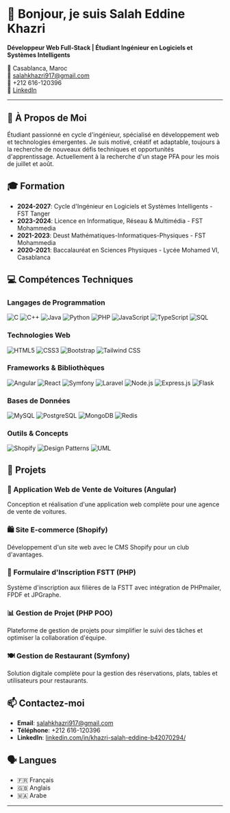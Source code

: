 # 👋 Bonjour, je suis Salah Eddine Khazri

**Développeur Web Full-Stack | Étudiant Ingénieur en Logiciels et Systèmes Intelligents**

📍 Casablanca, Maroc  
📧 salahkhazri917@gmail.com  
📱 +212 616-120396  
🔗 [LinkedIn](https://www.linkedin.com/in/khazri-salah-eddine-b42070294/)

---

## 🚀 À Propos de Moi

Étudiant passionné en cycle d'ingénieur, spécialisé en développement web et technologies émergentes. Je suis motivé, créatif et adaptable, toujours à la recherche de nouveaux défis techniques et opportunités d'apprentissage. Actuellement à la recherche d'un stage PFA pour les mois de juillet et août.

## 🎓 Formation

- **2024-2027**: Cycle d'Ingénieur en Logiciels et Systèmes Intelligents - FST Tanger
- **2023-2024**: Licence en Informatique, Réseau & Multimédia - FST Mohammedia
- **2021-2023**: Deust Mathématiques-Informatiques-Physiques - FST Mohammedia
- **2020-2021**: Baccalauréat en Sciences Physiques - Lycée Mohamed VI, Casablanca

## 💻 Compétences Techniques

### Langages de Programmation
![C](https://img.shields.io/badge/C-A8B9CC?style=for-the-badge&logo=c&logoColor=white)
![C++](https://img.shields.io/badge/C++-00599C?style=for-the-badge&logo=c%2B%2B&logoColor=white)
![Java](https://img.shields.io/badge/Java-ED8B00?style=for-the-badge&logo=openjdk&logoColor=white)
![Python](https://img.shields.io/badge/Python-3776AB?style=for-the-badge&logo=python&logoColor=white)
![PHP](https://img.shields.io/badge/PHP-777BB4?style=for-the-badge&logo=php&logoColor=white)
![JavaScript](https://img.shields.io/badge/JavaScript-F7DF1E?style=for-the-badge&logo=javascript&logoColor=black)
![TypeScript](https://img.shields.io/badge/TypeScript-3178C6?style=for-the-badge&logo=typescript&logoColor=white)
![SQL](https://img.shields.io/badge/SQL-4479A1?style=for-the-badge&logo=mysql&logoColor=white)

### Technologies Web
![HTML5](https://img.shields.io/badge/HTML5-E34F26?style=for-the-badge&logo=html5&logoColor=white)
![CSS3](https://img.shields.io/badge/CSS3-1572B6?style=for-the-badge&logo=css3&logoColor=white)
![Bootstrap](https://img.shields.io/badge/Bootstrap-7952B3?style=for-the-badge&logo=bootstrap&logoColor=white)
![Tailwind CSS](https://img.shields.io/badge/Tailwind_CSS-38B2AC?style=for-the-badge&logo=tailwind-css&logoColor=white)

### Frameworks & Bibliothèques
![Angular](https://img.shields.io/badge/Angular-DD0031?style=for-the-badge&logo=angular&logoColor=white)
![React](https://img.shields.io/badge/React-20232A?style=for-the-badge&logo=react&logoColor=61DAFB)
![Symfony](https://img.shields.io/badge/Symfony-000000?style=for-the-badge&logo=symfony&logoColor=white)
![Laravel](https://img.shields.io/badge/Laravel-FF2D20?style=for-the-badge&logo=laravel&logoColor=white)
![Node.js](https://img.shields.io/badge/Node.js-339933?style=for-the-badge&logo=node.js&logoColor=white)
![Express.js](https://img.shields.io/badge/Express.js-000000?style=for-the-badge&logo=express&logoColor=white)
![Flask](https://img.shields.io/badge/Flask-000000?style=for-the-badge&logo=flask&logoColor=white)

### Bases de Données
![MySQL](https://img.shields.io/badge/MySQL-4479A1?style=for-the-badge&logo=mysql&logoColor=white)
![PostgreSQL](https://img.shields.io/badge/PostgreSQL-4169E1?style=for-the-badge&logo=postgresql&logoColor=white)
![MongoDB](https://img.shields.io/badge/MongoDB-47A248?style=for-the-badge&logo=mongodb&logoColor=white)
![Redis](https://img.shields.io/badge/Redis-DC382D?style=for-the-badge&logo=redis&logoColor=white)

### Outils & Concepts
![Shopify](https://img.shields.io/badge/Shopify-7AB55C?style=for-the-badge&logo=shopify&logoColor=white)
![Design Patterns](https://img.shields.io/badge/Design_Patterns-FF6F00?style=for-the-badge)
![UML](https://img.shields.io/badge/UML-FF6F00?style=for-the-badge)

## 🌟 Projets

### 🚗 Application Web de Vente de Voitures (Angular)
Conception et réalisation d'une application web complète pour une agence de vente de voitures.

### 🛍️ Site E-commerce (Shopify)
Développement d'un site web avec le CMS Shopify pour un club d'avantages.

### 📝 Formulaire d'Inscription FSTT (PHP)
Système d'inscription aux filières de la FSTT avec intégration de PHPmailer, FPDF et JPGraphe.

### 📊 Gestion de Projet (PHP POO)
Plateforme de gestion de projets pour simplifier le suivi des tâches et optimiser la collaboration d'équipe.

### 🍽️ Gestion de Restaurant (Symfony)
Solution digitale complète pour la gestion des réservations, plats, tables et utilisateurs pour restaurants.

## 📫 Contactez-moi

- **Email**: salahkhazri917@gmail.com
- **Téléphone**: +212 616-120396
- **LinkedIn**: [linkedin.com/in/khazri-salah-eddine-b42070294/](https://www.linkedin.com/in/khazri-salah-eddine-b42070294/)

## 🗣️ Langues

- 🇫🇷 Français
- 🇬🇧 Anglais
- 🇲🇦 Arabe

---
